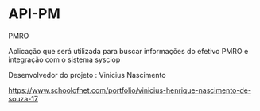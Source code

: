 # API-PM
PMRO

Aplicação que será utilizada para buscar informações do efetivo PMRO e integração com o sistema sysciop

Desenvolvedor do projeto : Vinicius Nascimento 

https://www.schoolofnet.com/portfolio/vinicius-henrique-nascimento-de-souza-17
